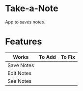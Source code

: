# Take-a-Note

App to saves notes.

# Features

|Works | To Add        | To Fix        |
|------| ------------- |:-------------:|
|Save Notes|           |               |
|Edit Notes|           |               |
|See Notes|            |               |
